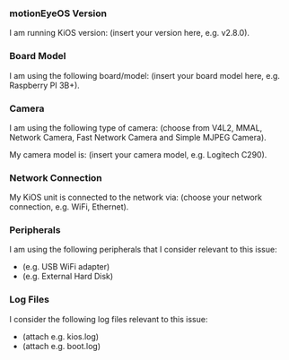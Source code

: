 ### motionEyeOS Version

I am running KiOS version: (insert your version here, e.g. v2.8.0).

### Board Model

I am using the following board/model: (insert your board model here, e.g. Raspberry PI 3B+).

### Camera

I am using the following type of camera: (choose from V4L2, MMAL, Network Camera, Fast Network Camera and Simple MJPEG Camera).

My camera model is: (insert your camera model, e.g. Logitech C290).

### Network Connection

My KiOS unit is connected to the network via: (choose your network connection, e.g. WiFi, Ethernet).

### Peripherals

I am using the following peripherals that I consider relevant to this issue:

 * (e.g. USB WiFi adapter)
 * (e.g. External Hard Disk)

### Log Files

I consider the following log files relevant to this issue:

 * (attach e.g. kios.log)
 * (attach e.g. boot.log)
 
